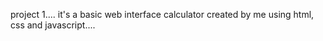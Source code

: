 project 1....
it's a basic web interface calculator created by me using html, css and javascript....
